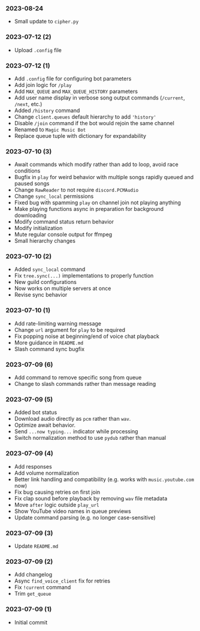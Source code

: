 ### 2023-08-24
- Small update to `cipher.py`

### 2023-07-12 (2)
- Upload `.config` file

### 2023-07-12 (1)
- Add `.config` file for configuring bot parameters
- Add join logic for `/play`
- Add `MAX_QUEUE` and `MAX_QUEUE_HISTORY` parameters
- Add user name display in verbose song output commands (`/current`, `/next`, etc.)
- Added `/history` command
- Change `client.queues` default hierarchy to add `'history'`
- Disable `/join` command if the bot would rejoin the same channel
- Renamed to `Magic Music Bot`
- Replace queue tuple with dictionary for expandability

### 2023-07-10 (3)
- Await commands which modify rather than add to loop, avoid race conditions
- Bugfix in `play` for weird behavior with multiple songs rapidly queued and paused songs
- Change `RawReader` to not require `discord.PCMAudio`
- Change `sync_local` permissions
- Fixed bug with spamming `play` on channel join not playing anything
- Make playing functions async in preparation for background downloading
- Modify command status return behavior
- Modify initialization
- Mute regular console output for ffmpeg
- Small hierarchy changes

### 2023-07-10 (2)
- Added `sync_local` command
- Fix `tree.sync(...)` implementations to properly function
- New guild configurations
- Now works on multiple servers at once
- Revise sync behavior

### 2023-07-10 (1)
- Add rate-limiting warning message
- Change `url` argument for `play` to be required
- Fix popping noise at beginning/end of voice chat playback
- More guidance in `README.md`
- Slash command sync bugfix

### 2023-07-09 (6)
- Add command to remove specific song from queue
- Change to slash commands rather than message reading

### 2023-07-09 (5)
- Added bot status
- Download audio directly as `pcm` rather than `wav`.
- Optimize await behavior.
- Send `...now typing...` indicator while processing
- Switch normalization method to use `pydub` rather than manual

### 2023-07-09 (4)
- Add responses
- Add volume normalization
- Better link handling and compatibility (e.g. works with `music.youtube.com` now)
- Fix bug causing retries on first join
- Fix clap sound before playback by removing `wav` file metadata
- Move `after` logic outside `play_url`
- Show YouTube video names in queue previews
- Update command parsing (e.g. no longer case-sensitive)

### 2023-07-09 (3)
- Update `README.md`

### 2023-07-09 (2)
- Add changelog
- Async `find_voice_client` fix for retries
- Fix `!current` command
- Trim `get_queue`

### 2023-07-09 (1)
- Initial commit
